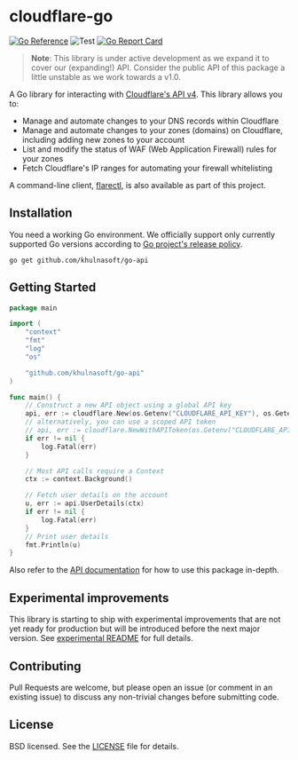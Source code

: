 # cloudflare-go

[![Go Reference](https://pkg.go.dev/badge/github.com/khulnasoft/go-api.svg)](https://pkg.go.dev/github.com/khulnasoft/go-api)
![Test](https://github.com/khulnasoft/go-api/workflows/Test/badge.svg)
[![Go Report Card](https://goreportcard.com/badge/github.com/khulnasoft/go-api?style=flat-square)](https://goreportcard.com/report/github.com/khulnasoft/go-api)

> **Note**: This library is under active development as we expand it to cover
> our (expanding!) API. Consider the public API of this package a little
> unstable as we work towards a v1.0.

A Go library for interacting with
[Cloudflare's API v4](https://api.cloudflare.com/). This library allows you to:

- Manage and automate changes to your DNS records within Cloudflare
- Manage and automate changes to your zones (domains) on Cloudflare, including
  adding new zones to your account
- List and modify the status of WAF (Web Application Firewall) rules for your
  zones
- Fetch Cloudflare's IP ranges for automating your firewall whitelisting

A command-line client, [flarectl](cmd/flarectl), is also available as part of
this project.

## Installation

You need a working Go environment. We officially support only currently supported Go versions according to [Go project's release policy](https://go.dev/doc/devel/release#policy).

```
go get github.com/khulnasoft/go-api
```

## Getting Started

```go
package main

import (
	"context"
	"fmt"
	"log"
	"os"

	"github.com/khulnasoft/go-api"
)

func main() {
	// Construct a new API object using a global API key
	api, err := cloudflare.New(os.Getenv("CLOUDFLARE_API_KEY"), os.Getenv("CLOUDFLARE_API_EMAIL"))
	// alternatively, you can use a scoped API token
	// api, err := cloudflare.NewWithAPIToken(os.Getenv("CLOUDFLARE_API_TOKEN"))
	if err != nil {
		log.Fatal(err)
	}

	// Most API calls require a Context
	ctx := context.Background()

	// Fetch user details on the account
	u, err := api.UserDetails(ctx)
	if err != nil {
		log.Fatal(err)
	}
	// Print user details
	fmt.Println(u)
}
```

Also refer to the
[API documentation](https://pkg.go.dev/github.com/khulnasoft/go-api) for
how to use this package in-depth.

## Experimental improvements

This library is starting to ship with experimental improvements that are not yet
ready for production but will be introduced before the next major version. See
[experimental README](/docs/experimental.md) for full details.

## Contributing

Pull Requests are welcome, but please open an issue (or comment in an existing
issue) to discuss any non-trivial changes before submitting code.

## License

BSD licensed. See the [LICENSE](LICENSE) file for details.
